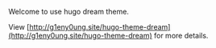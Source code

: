 Welcome to use hugo dream theme.

View [http://g1eny0ung.site/hugo-theme-dream](http://g1eny0ung.site/hugo-theme-dream) for more details.
